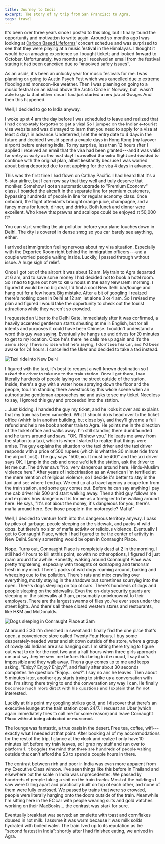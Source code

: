 ```yaml
---
title: Journey to India
excerpt: The story of my trip from San Francisco to Agra.
tags: travel
---
```


It's been over three years since I posted to this blog, but I finally
found the opportunity and motivation to write again. Around six months
ago I was looking at [Carbon Based Lifeforms]' concert schedule and was
surprised to see that they were playing at a music festival in the
Himalayas. I thought it would be an amazing experience so I bought
tickets and looked forward to October. Unfortunately, two months ago I
received an email from the festival stating it had been cancelled due to
"unsolved safety issues".

As an aside, it's been an unlucky year for music festivals for me. I was
planning on going to Austin Psych Fest which was cancelled due to
extreme flooding and monsoon-like weather. Then I was planning on going
to a music festival on an island above the Arctic Circle in Norway, but
I wasn't able to go to that either since I had just started a new job at
Google. And then this happened.

Well, I decided to go to India anyway.

I woke up at 4 am the day before I was scheduled to leave and realized
that I had completely forgotten to get a visa! So I jumped on the Indian
e-tourist visa website and was dismayed to learn that you need to apply
for a visa at least 4 days in advance. Undeterred, I set the entry date
to 4 days in the future and decided I would spend a couple days in Hong
Kong (my layover airport) before entering India. To my surprise, less
than 12 hours after I applied I received an email that the visa had been
granted---and it was valid for entry as early as the next day! I
cancelled the extra flight and decided to continue with the original
plan, albeit hesitantly because I was worried about being deported due
to not applying for the visa 4 days in advance.

This was the first time I had flown on Cathay Pacific. I had heard that
it's a 5-star airline, but I can now say that they well and truly
deserve that moniker. Somehow I got an automatic upgrade to "Premium
Economy" class. I boarded the aircraft in the separate line for premium
customers, bypassing hundreds of people in line for regular economy
class. Once onboard, the flight attendants brought orange juice,
champagne, and a fancy menu for lunch, dinner, and drinks. Both lunch
and dinner were excellent. Who knew that prawns and scallops could be
enjoyed at 50,000 ft?

You can start smelling the air pollution before your plane touches down
in Delhi. The city is covered in dense smog so you can barely see
anything, either.

I arrived at immigration feeling nervous about my visa situation.
Especially with the Deportee Room right behind the immigration
officers---and a couple worried people waiting inside. Luckily, I
passed through without issue. A huge sigh of relief.

Once I got out of the airport it was about 12 am. My train to Agra
departed at 6 am, and to save some money I had decided not to book a
hotel room. So I had to figure out how to kill 6 hours in the early New
Delhi morning. I figured it would be no big deal, I'd find a cool New
Delhi bar/lounge and hang out for a few hours. Big mistake. After a bit
of googling I realized there's nothing open in Delhi at 12 am, let alone
3 or 4 am. So I revised my plan and figured I would take the opportunity
to check out the tourist attractions while they weren't so crowded.

I requested an Uber to the Delhi Gate. Immediately after it was
confirmed, a heavily accented gentleman starts shouting at me in
English, but for all intents and purposes it could have been Chinese. I
couldn't understand a word this guy was saying. Eventually he hangs up
and drives for 20 minutes to get to my location. Once he's there, he
calls me up again and it's the same story. I have no idea what he's
saying, I don't see his car, and I'd been awake for 24 hours. I
cancelled the Uber and decided to take a taxi instead.

![Taxi ride into New Delhi]

I figured with the taxi, it's best to request a well-known destination
so I asked the driver to take me to the train station. Once I get there,
I see literally hundreds of people laying on the street outside of the
station. Inside, there's a guy with a water hose spraying down the floor
and the people, too. I'm standing there awestruck by this whole scene
when an authoritative gentleman approaches me and asks to see my ticket.
Needless to say, I ignored this guy and proceeded into the station.

...Just kidding. I handed the guy my ticket, and he looks it over and
explains that my train has been cancelled. What I should do is head over
to the ticket office (which is in another building, but close by), and
they'll give me a full refund and help me book another train to Agra. He
points me in the direction of the ticket office and walks away. I'm
still standing there dumbfounded and he turns around and says, "OK, I'll
show you." He leads me away from the station to a taxi, which is when I
started to realize that things were amiss. The guy explains the
situation to the taxi driver and the taxi driver responds with a price
of 500 rupees (which is what the 30 minute ride from the airport cost).
The guy says "500, no. It must be 400" and the taxi driver says OK. I
jump in the cab and once we'd left the station, ask the driver to let me
out. The driver says "No, very dangerous around here, Hindu-Muslim
violence here." After years of indoctrination as an American I'm
terrified at the mere mention of religious violence, so I decide it's
better to stay in the taxi and see where I end up. We end up at a travel
agency a couple km from the train station, and some guy comes out.
Before he can say anything I pay the cab driver his 500 and start
walking away. Then a third guy follows me and explains how dangerous it
is for me as a foreigner to be walking around here. He says, "It's not
about the money, it's dangerous for you, there's mafia around here. See
those people in the motorcycle? Mafia!"

Well, I decided to venture forth into this dangerous territory anyway. I
pass by piles of garbage, people sleeping on the sidewalk, and packs of
wild dogs, but there's no sign of mafia activity or religious violence.
Eventually I get to Connaught Place, which I had figured to be the
center of activity in New Delhi. Surely something would be open in
Connaught Place.

Nope. Turns out, Connaught Place is completely dead at 2 in the morning.
I still had 4 hours to kill at this point, so with no other options, I
figured I'd just roam around for awhile. Honestly, walking around
Connaught Place was pretty frightening, especially with thoughts of
kidnapping and terrorism fresh in my mind. There's packs of wild dogs
roaming around, barking and wheezing due to the pollution. There's rats
and mice crawling over everything, mostly staying in the shadows but
sometimes scurrying into the open. There's dogs sleeping on top of cars.
There's hundreds of dogs and people sleeping on the sidewalks. Even the
on-duty security guards are sleeping on the sidewalks at 3 am,
presumably unbeknownst to their employers. There are the largest swarms
of flies you've ever seen under the street lights. And there's all these
closed western stores and restaurants, like H&M and McDonalds.

![Dogs sleeping in Connaught Place at 3am]

At around 3:30 I'm drenched in sweat and I finally find the one place
that's open, a convenience store called Twenty Four Hours. I buy some
desperately-needed water and sit down outside of the store, where a
group of rowdy old Indians are also hanging out. I'm sitting there
trying to figure out what to do for the next two and a half hours when
three girls approach me and say they've seen me before. Not being in the
mood, I say that's impossible and they walk away. Then a guy comes up to
me and keeps asking, "Enjoy? Enjoy? Enjoy?", and finally after about 30
seconds completes the question: "Enjoy... sex?". I say no and he leaves.
Then about 5 minutes later, another guy starts trying to strike up a
conversation with me. I'm sitting there trying to end the conversation
any way I can. He finally becomes much more direct with his questions
and I explain that I'm not interested.

Luckily at this point my googling strikes gold, and I discover that
there's an executive lounge at the train station open 24/7. I request an
Uber (which again immediately tries to call me for some reason) and
leave Connaught Place without being abducted or murdered.

The lounge was fantastic, a true oasis in the desert. Free tea, coffee,
wifi---exactly what I needed at that point. After booking all of my
accommodations for the rest of the trip, I glance at the clock and
realize I only have 10 minutes left before my train leaves, so I grab my
stuff and run over to platform 1. It boggles the mind that there are
hundreds of people waiting outside that can't afford the \$3 to spend a
couple hours in there.

The contrast between rich and poor in India was even more apparent from
my Executive Class window. I've seen things like this before in Thailand
and elsewhere but the scale in India was unprecedented. We passed by
hundreds of people taking a shit on the train tracks. Most of the
buildings I saw were falling apart and practically built on top of each
other, and none of them were fully enclosed. We passed by trains that
were so crowded, people were literally hanging onto the doors outside
of the train. Meanwhile I'm sitting here in the EC car with people
wearing suits and gold watches working on their MacBooks... the contrast
was stark for sure.

Eventually breakfast was served: an omelette with toast and corn flakes
doused in hot milk. I assume it was warm because it was milk solids
hydrated with boiled water. The train lived up to its reputation as the
"second fastest in India": shortly after I had finished eating, we
arrived in Agra.

  [Carbon Based Lifeforms]: https://en.wikipedia.org/wiki/Carbon_Based_Lifeforms
  [Taxi ride into New Delhi]: https://lh3.googleusercontent.com/Vqwq0LsHbepk6OE4vdK2JTIdssmwsAB45ravBp3rsqfVSAA3hn0Joy5EAlp2Rs_gd_JsH0GlMJKxuNDTsNDhes4aFIk3OfO46UB0fZFMO1jowLnbHISZHRro81W92_bgHp6zWuNnXzCnTDCHzXzKPZCBBfI8WuSLBoNpAaimy5VuAL7LBtSmr_JZpcQm9QfZXq2fFbGKElHTmEjirJ9BN8Z7PzQaKw0YT2DVfZ6E_PGhsITI2MHGgT7rn4iuRbg7TpLgVbKFovs5RdEsNVtF9zJEKsoNAigG05h-ZRevKiySwEfZlXa3vYQt9eOUMK6yKfEaodhVI49VQPhB1XvwXCiAUMJoNQUcw_TFq6YcgS9eRnEWH6KF8gLqpzpBKjnLEwGyh9I2QsIcPzTx_rk8R9M05E3rxMNEVzWUgehvomB9GhcDsjob5bVAdKbb5nXjy06YKDlqjPbcVM4N-JN4HTBZNYu-fDM7C_pJPFm309XY7j6bbzZX8r0nx-MX4AW-7QGIl6QTdU0KZuyt424CbiQ0gly5VasWnxBDYedadw01AznG6WatMyfv5VYXJtZBoqO76wHPvpkVaFHFRiV1pFsy1LxH5MEaaeVp4VBQpotPWuGtTQ=s1000
  [Dogs sleeping in Connaught Place at 3am]: https://lh3.googleusercontent.com/GW_N7JyiAor-08fMmFb5LHQDbyZISjEPmnZfErefPJbmMhHbXjNcYKSXgSj4_5HPxxy9RqRbbepLZPQ0axuMLehd92uKNFBlrOvjOXp7HFoLqOfdC7674HzElE661AYhB7bZ0bwrbso2yRYPWKGjPOpJzUvnFIk1OF0g5WNyGXB_d7qu6TWGsSQQk5V3FqtSUJlBxKxcd7Qq24r4A-_G2_qWPd_2qils-z7dIOyOcJdsP2pc3CzrJzul549fqNqOpellqcZ4a9U9C2twZJcQZ_4WZg1VGwObtfn4-gpMo0BFfYX42t9a3S6stO7dk-lJGJLGBhcMayBk0zpcooFxDIfmxZsp763YAVRLPvo6f7-Q9fYFOJ3U0-8iIfurpfQrP92lb4F2ilr2P3zKZWGlRTvFV0Wk0BT7tq3f8HtM4e-1pliY7iC8ggSdEKjvwh8S8XGq6DALa3pZ9br_ADtJEks5jeEmxpJcX-1gK1HmFJ6bEZAhKfz2gsi3Hn3iBUUGD_tS48Y97rr8JvrGidCSkG-yfm0Xqti7J1ryLdAKMmK7yriv4wx1Agty5TY94iej9Sxb-ui_3jY0OhEtMuGdhS2jP9Lllj8nXQHecf--W5LpqMZjcA=s1000
